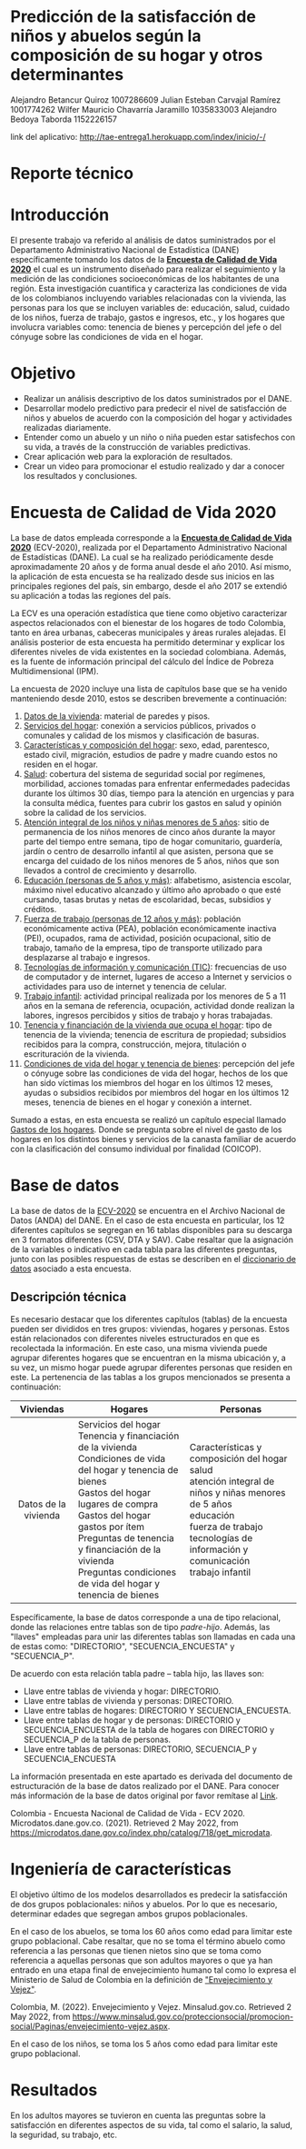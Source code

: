 # Predicción de la satisfacción de niños y abuelos según la composición de su hogar y otros determinantes
Alejandro Betancur Quiroz 1007286609
Julian Esteban Carvajal Ramírez 1001774262
Wilfer Mauricio Chavarría Jaramillo 1035833003
Alejandro Bedoya Taborda 1152226157

link del aplicativo: http://tae-entrega1.herokuapp.com/index/inicio/-/

# Reporte técnico

# Introducción
El presente trabajo va referido al análisis de datos suministrados por el Departamento Administrativo Nacional de Estadística (DANE) específicamente tomando los datos de la **[Encuesta de Calidad de Vida 2020](https://www.dane.gov.co/index.php/estadisticas-por-tema/pobreza-y-condiciones-de-vida/calidad-de-vida-ecv)** el cual es un instrumento diseñado para realizar el seguimiento y la medición de las condiciones socioeconómicas de los habitantes de una región. Esta investigación cuantifica y caracteriza las condiciones de vida de los colombianos incluyendo variables relacionadas con la vivienda, las personas para los que se incluyen variables de: educación, salud, cuidado de los niños, fuerza de trabajo, gastos e ingresos, etc., y los hogares que involucra variables como: tenencia de bienes y percepción del jefe o del cónyuge sobre las condiciones de vida en el hogar.

# Objetivo
- Realizar un análisis descriptivo de los datos suministrados por el DANE.
- Desarrollar modelo predictivo para predecir el nivel de satisfacción de niños y abuelos de acuerdo con la composición del hogar y actividades realizadas diariamente.
- Entender como un abuelo y un niño o niña pueden estar satisfechos con su vida, a través de la construcción de variables predictivas.
- Crear aplicación web para la exploración de resultados.
- Crear un video para promocionar el estudio realizado y dar a conocer los resultados y conclusiones.

# Encuesta de Calidad de Vida 2020

La base de datos empleada corresponde a la **[Encuesta de Calidad de Vida 2020](https://www.dane.gov.co/index.php/estadisticas-por-tema/pobreza-y-condiciones-de-vida/calidad-de-vida-ecv)** (ECV-2020), realizada por el Departamento Administrativo Nacional de Estadísticas (DANE). La cual se ha realizado periódicamente desde aproximadamente 20 años y de forma anual desde el año 2010.  Así mismo, la aplicación de esta encuesta se ha realizado desde sus inicios en las principales regiones del país, sin embargo, desde el año 2017 se extendió su aplicación a todas las regiones del país.

La ECV es una operación estadística que tiene como objetivo caracterizar aspectos relacionados con el bienestar de los hogares de todo Colombia, tanto en área urbanas, cabeceras municipales y áreas rurales alejadas. El análisis posterior de esta encuesta ha permitido determinar y explicar los diferentes niveles de vida existentes en la sociedad colombiana. Además, es la fuente de información principal del cálculo del Índice de Pobreza Multidimensional (IPM).

La encuesta de 2020 incluye una lista de capítulos base que se ha venido manteniendo desde 2010, estos se describen brevemente a continuación:

1. [Datos de la vivienda](https://microdatos.dane.gov.co/index.php/catalog/718/datafile/F17): material de paredes y pisos.
2. [Servicios del hogar](https://microdatos.dane.gov.co/index.php/catalog/718/datafile/F2): conexión a servicios públicos, privados o comunales y calidad de los mismos y clasificación de basuras.
3. [Características y composición del hogar](https://microdatos.dane.gov.co/index.php/catalog/718/datafile/F3): sexo, edad, parentesco, estado civil, migración, estudios de padre y madre cuando estos no residen en el hogar.
4. [Salud](https://microdatos.dane.gov.co/index.php/catalog/718/datafile/F5): cobertura del sistema de seguridad social por regímenes, morbilidad, acciones tomadas para enfrentar enfermedades padecidas durante los últimos 30 días, tiempo para la atención en urgencias y para la consulta médica, fuentes para cubrir los gastos en salud y opinión sobre la calidad de los servicios.
5. [Atención integral de los niños y niñas menores de 5 años](https://microdatos.dane.gov.co/index.php/catalog/718/datafile/F4): sitio de permanencia de los niños menores de cinco años durante la mayor parte del tiempo entre semana, tipo de hogar comunitario, guardería, jardín o centro de desarrollo infantil al que asisten, persona que se encarga del cuidado de los niños menores de 5 años, niños que son llevados a control de crecimiento y desarrollo.
6. [Educación (personas de 5 años y más)](https://microdatos.dane.gov.co/index.php/catalog/718/datafile/F6): alfabetismo, asistencia escolar, máximo nivel educativo alcanzado y último año aprobado o que esté cursando, tasas brutas y netas de escolaridad, becas, subsidios y créditos.
7. [Fuerza de trabajo (personas de 12 años y más)](https://microdatos.dane.gov.co/index.php/catalog/718/datafile/F7): población económicamente activa (PEA), población económicamente inactiva (PEI), ocupados, rama de actividad, posición ocupacional, sitio de trabajo, tamaño de la empresa, tipo de transporte utilizado para desplazarse al trabajo e ingresos.
8. [Tecnologías de información y comunicación (TIC)](https://microdatos.dane.gov.co/index.php/catalog/718/data_dictionary#:~:text=126-,Tecnologias%20de%20informacion%20y%20comunicacion,-Esta%20tabla%20contiene): frecuencias de uso de computador y de internet, lugares de acceso a Internet y servicios o actividades para uso de internet y tenencia de celular.
9. [Trabajo infantil](https://microdatos.dane.gov.co/index.php/catalog/718/datafile/F9): actividad principal realizada por los menores de 5 a 11 años en la semana de referencia, ocupación, actividad donde realizan la labores, ingresos percibidos y sitios de trabajo y horas trabajadas.
10. [Tenencia y financiación de la vivienda que ocupa el hogar](https://microdatos.dane.gov.co/index.php/catalog/718/datafile/F11): tipo de tenencia de la vivienda; tenencia de escritura de propiedad; subsidios recibidos para la compra, construcción, mejora, titulación o escrituración de la vivienda.
11. [Condiciones de vida del hogar y tenencia de bienes](https://microdatos.dane.gov.co/index.php/catalog/718/datafile/F12): percepción del jefe o cónyuge sobre las condiciones de vida del hogar, hechos de los que han sido víctimas los miembros del hogar en los últimos 12 meses, ayudas o subsidios recibidos por miembros del hogar en los últimos 12 meses, tenencia de bienes en el hogar y conexión a internet.

Sumado a estas, en esta encuesta se realizó un capítulo especial llamado [Gastos de los hogares](https://microdatos.dane.gov.co/index.php/catalog/718/datafile/F15). Donde se pregunta sobre el nivel de gasto de los hogares en los distintos bienes y servicios de la canasta familiar de acuerdo con la clasificación del consumo individual por finalidad (COICOP).

# Base de datos

La base de datos de la [ECV-2020](https://microdatos.dane.gov.co/index.php/catalog/718/study-description) se encuentra en el Archivo Nacional de Datos (ANDA) del DANE. En el caso de esta encuesta en particular, los 12 diferentes capítulos se segregan en 16 tablas disponibles para su descarga en 3 formatos diferentes (CSV, DTA y SAV). Cabe resaltar que la asignación de la variables o indicativo en cada tabla para las diferentes preguntas, junto con las posibles respuestas de estas se describen en el [diccionario de datos](https://microdatos.dane.gov.co/index.php/catalog/718/data_dictionary) asociado a esta encuesta.

## Descripción técnica

Es necesario destacar que los diferentes capítulos (tablas) de la encuesta pueden ser divididos en tres grupos: viviendas, hogares y personas. Estos están relacionados con diferentes niveles estructurados en que es recolectada la información. En este caso, una misma vivienda puede agrupar diferentes hogares que se encuentran en la misma ubicación y, a su vez, un mismo hogar puede agrupar diferentes personas que residen en este. La pertenencia de las tablas a los grupos mencionados se presenta a continuación:

|      Viviendas       | Hogares                                                      | Personas                                                     |
| :------------------: | ------------------------------------------------------------ | ------------------------------------------------------------ |
| Datos de la vivienda | Servicios del hogar<br />Tenencia y financiación de la vivienda<br />Condiciones de vida del hogar y tenencia de bienes<br />Gastos del hogar lugares de compra<br />Gastos del hogar gastos por ítem<br />Preguntas de tenencia y financiación de la vivienda<br />Preguntas condiciones de vida del hogar y tenencia de bienes | Características y composición del hogar<br />salud<br />atención integral de niños y niñas menores de 5 años<br />educación<br />fuerza de trabajo<br />tecnologías de información y comunicación<br />trabajo infantil |

Específicamente, la base de datos corresponde a una de tipo relacional, donde las relaciones entre tablas son de tipo *padre-hijo*. Además, las "llaves" empleadas para unir las diferentes tablas son llamadas en cada una de estas como: "DIRECTORIO", "SECUENCIA_ENCUESTA" y "SECUENCIA_P".

De acuerdo con esta relación tabla padre – tabla hijo, las llaves son:

* Llave entre tablas de vivienda y hogar: DIRECTORIO.
* Llave entre tablas de vivienda y personas: DIRECTORIO.
* Llave entre tablas de hogares: DIRECTORIO Y SECUENCIA_ENCUESTA.
* Llave entre tablas de hogar y de personas: DIRECTORIO y SECUENCIA_ENCUESTA de la tabla de hogares con DIRECTORIO y SECUENCIA_P de la tabla de personas.
* Llave entre tablas de personas: DIRECTORIO, SECUENCIA_P y SECUENCIA_ENCUESTA

La información presentada en este apartado es derivada del documento de estructuración de la base de datos realizado por el DANE. Para conocer más información de la base de datos original por favor remítase al [Link](https://microdatos.dane.gov.co/index.php/catalog/718/download/20590/Estructura%20de%20Base%20de%20Datos%20ECV%202020.pdf).

Colombia - Encuesta Nacional de Calidad de Vida - ECV 2020. Microdatos.dane.gov.co. (2021). Retrieved 2 May 2022, from https://microdatos.dane.gov.co/index.php/catalog/718/get_microdata.

# Ingeniería de características

El objetivo último de los modelos desarrollados es predecir la satisfacción de dos grupos poblacionales: niños y abuelos. Por lo que es necesario, determinar edades que segregan ambos grupos poblacionales.

En el caso de los abuelos, se toma los 60 años como edad para limitar este grupo poblacional. Cabe resaltar, que no se toma el término abuelo como referencia a las personas que tienen nietos sino que se toma como referencia a aquellas personas que son adultos mayores o que ya han entrado en una etapa final de envejecimiento humano tal como lo expresa el Ministerio de Salud de Colombia en la definición de ["Envejecimiento y Vejez"](https://www.minsalud.gov.co/proteccionsocial/promocion-social/Paginas/envejecimiento-vejez.aspx).

Colombia, M. (2022). Envejecimiento y Vejez. Minsalud.gov.co. Retrieved 2 May 2022, from https://www.minsalud.gov.co/proteccionsocial/promocion-social/Paginas/envejecimiento-vejez.aspx.

En el caso de los niños, se toma los 5 años como edad para limitar este grupo poblacional. 

# Resultados

En los adultos mayores se tuvieron en cuenta las preguntas sobre la satisfacción en diferentes aspectos de su vida, tal como el salario, la salud, la seguridad, su trabajo, etc.
